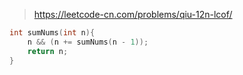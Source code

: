 > https://leetcode-cn.com/problems/qiu-12n-lcof/

``` c
int sumNums(int n){
    n && (n += sumNums(n - 1));
    return n;
}
```